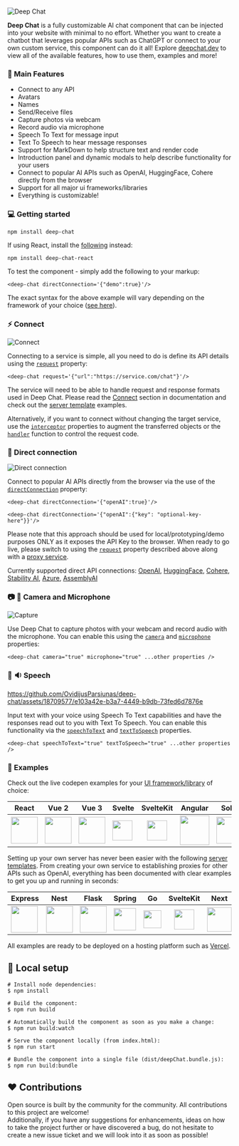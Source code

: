 <br />

![Deep Chat](https://raw.githubusercontent.com/OvidijusParsiunas/deep-chat/HEAD/assets/readme/banner-2.png)

<b>Deep Chat</b> is a fully customizable AI chat component that can be injected into your website with minimal to no effort. Whether you want to create a chatbot that leverages popular APIs such as ChatGPT or connect to your own custom service, this component can do it all! Explore [deepchat.dev](https://deepchat.dev/) to view all of the available features, how to use them, examples and more!

### :rocket: Main Features

- Connect to any API
- Avatars
- Names
- Send/Receive files
- Capture photos via webcam
- Record audio via microphone
- Speech To Text for message input
- Text To Speech to hear message responses
- Support for MarkDown to help structure text and render code
- Introduction panel and dynamic modals to help describe functionality for your users
- Connect to popular AI APIs such as OpenAI, HuggingFace, Cohere directly from the browser
- Support for all major ui frameworks/libraries
- Everything is customizable!

### :computer: Getting started

```
npm install deep-chat
```

If using React, install the [following](https://www.npmjs.com/package/deep-chat-react) instead:

```
npm install deep-chat-react
```

To test the component - simply add the following to your markup:

```
<deep-chat directConnection='{"demo":true}'/>
```

The exact syntax for the above example will vary depending on the framework of your choice ([see here](https://deepchat.dev/examples/frameworks)).

### :zap: Connect

![Connect](https://raw.githubusercontent.com/OvidijusParsiunas/deep-chat/HEAD/assets/readme/connect.png)

Connecting to a service is simple, all you need to do is define its API details using the [`request`](https://deepchat.dev/docs/connect#request) property:

```
<deep-chat request='{"url":"https://service.com/chat"}'/>
```

The service will need to be able to handle request and response formats used in Deep Chat. Please read the [Connect](https://deepchat.dev/docs/connect) section in documentation and check out the [server template](https://deepchat.dev/examples/servers) examples.

Alternatively, if you want to connect without changing the target service, use the [`interceptor`](https://deepchat.dev/docs/interceptors) properties to augment the transferred objects or the [`handler`](https://deepchat.dev/docs/connect#Handler) function to control the request code.

### :electric_plug: Direct connection

![Direct connection](https://raw.githubusercontent.com/OvidijusParsiunas/deep-chat/HEAD/assets/readme/direct-connect.png)

Connect to popular AI APIs directly from the browser via the use of the [`directConnection`](https://deepchat.dev/docs/directConnection/#directConnection) property:

```
<deep-chat directConnection='{"openAI":true}'/>

<deep-chat directConnection='{"openAI":{"key": "optional-key-here"}}'/>
```

Please note that this approach should be used for local/prototyping/demo purposes ONLY as it exposes the API Key to the browser. When ready to go live, please switch to using the [`request`](https://deepchat.dev/docs/connect#request) property described above along with a [proxy service](https://github.com/OvidijusParsiunas/deep-chat/tree/main/example-servers).

Currently supported direct API connections:
[OpenAI](https://openai.com/blog/openai-api), [HuggingFace](https://learn.microsoft.com/en-gb/azure/cognitive-services/), [Cohere](https://docs.cohere.com/docs), [Stability AI](https://stability.ai/), [Azure](https://learn.microsoft.com/en-gb/azure/cognitive-services/), [AssemblyAI](https://www.assemblyai.com/)

### :camera: :microphone: Camera and Microphone

![Capture](https://raw.githubusercontent.com/OvidijusParsiunas/deep-chat/HEAD/assets/readme/capture.png)

Use Deep Chat to capture photos with your webcam and record audio with the microphone. You can enable this using the [`camera`](https://deepchat.dev/docs/files#camera) and [`microphone`](https://deepchat.dev/docs/files#microphone) properties:

```
<deep-chat camera="true" microphone="true" ...other properties />
```

### :microphone: :sound: Speech

https://github.com/OvidijusParsiunas/deep-chat/assets/18709577/e103a42e-b3a7-4449-b9db-73fed6d7876e

Input text with your voice using Speech To Text capabilities and have the responses read out to you with Text To Speech. You can enable this functionality via the [`speechToText`](https://deepchat.dev/docs/speech#speechToText) and [`textToSpeech`](https://deepchat.dev/docs/speech#textToSpeech) properties.

```
<deep-chat speechToText="true" textToSpeech="true" ...other properties />
```

### :beginner: Examples

Check out the live codepen examples for your [UI framework/library](https://deepchat.dev/examples/frameworks) of choice:

| React                                                                                                                                                                                                                       | Vue 2                                                                                                                                                                                                                    | Vue 3                                                                                                                                                                                                                    | Svelte                                                                                                                                                                                                                       | SvelteKit                                                                                                                                                                                                                                         | Angular                                                                                                                                                                                                                                        | Solid                                                                                                                                                                                                                                             | Next                                                                                                                                                                                                                                                                                                                                                                              | VanillaJS                                                                                                                                                                                                                          |
| --------------------------------------------------------------------------------------------------------------------------------------------------------------------------------------------------------------------------- | ------------------------------------------------------------------------------------------------------------------------------------------------------------------------------------------------------------------------ | ------------------------------------------------------------------------------------------------------------------------------------------------------------------------------------------------------------------------ | ---------------------------------------------------------------------------------------------------------------------------------------------------------------------------------------------------------------------------- | ------------------------------------------------------------------------------------------------------------------------------------------------------------------------------------------------------------------------------------------------- | ---------------------------------------------------------------------------------------------------------------------------------------------------------------------------------------------------------------------------------------------- | ------------------------------------------------------------------------------------------------------------------------------------------------------------------------------------------------------------------------------------------------- | --------------------------------------------------------------------------------------------------------------------------------------------------------------------------------------------------------------------------------------------------------------------------------------------------------------------------------------------------------------------------------- | ---------------------------------------------------------------------------------------------------------------------------------------------------------------------------------------------------------------------------------- |
| <a href="https://codesandbox.io/s/deep-chat-react-ythnyl?file=/src/App.tsx" target="_blank"><img src="https://raw.githubusercontent.com/OvidijusParsiunas/deep-chat/HEAD/website/static/img/reactLogo.png" width="60"/></a> | <a href="https://codesandbox.io/s/deep-chat-vue2-cdqpt2?file=/src/App.vue" target="_blank"><img src="https://raw.githubusercontent.com/OvidijusParsiunas/deep-chat/HEAD/website/static/img/vueLogo.png" width="60"/></a> | <a href="https://codesandbox.io/s/deep-chat-vue3-7y99jq?file=/src/App.vue" target="_blank"><img src="https://raw.githubusercontent.com/OvidijusParsiunas/deep-chat/HEAD/website/static/img/vueLogo.png" width="60"/></a> | <a href="https://codesandbox.io/s/deep-chat-svelte-832jcc?file=/App.svelte" target="_blank"><img src="https://raw.githubusercontent.com/OvidijusParsiunas/deep-chat/HEAD/website/static/img/svelteLogo.png" width="45"/></a> | <div align="center"><a href="https://codesandbox.io/p/sandbox/deep-chat-sveltekit-fn8h6x" target="_blank" ><img src="https://raw.githubusercontent.com/OvidijusParsiunas/deep-chat/HEAD/website/static/img/svelteLogo.png" width="45"/></a></div> | <a href="https://codesandbox.io/s/deep-chat-angular-mk2v62?file=/src/app/app.component.html" target="_blank"><img src="https://raw.githubusercontent.com/OvidijusParsiunas/deep-chat/HEAD/website/static/img/angularLogo.png" width="66"/></a> | <a href="https://codesandbox.io/p/sandbox/deep-chat-solidjs-nnx9nc?file=%2Fsrc%2FApp.tsx%3A1%2C1" target="_blank"><img src="https://raw.githubusercontent.com/OvidijusParsiunas/deep-chat/HEAD/website/static/img/solidLogo.png" width="60"/></a> | <a href="https://codesandbox.io/p/sandbox/deep-chat-nextjs-pvyy5p?selection=%5B%7B%22endColumn%22%3A30%2C%22endLineNumber%22%3A28%2C%22startColumn%22%3A30%2C%22startLineNumber%22%3A28%7D%5D&file=%2Fpages%2Findex.tsx%3A13%2C30" target="_blank"><img src="https://raw.githubusercontent.com/OvidijusParsiunas/deep-chat/HEAD/website/static/img/nextLogo.png" width="60"/></a> | <a href="https://codesandbox.io/s/deep-chat-vanillajs-v2ywnv?file=/index.html" target="_blank"><img src="https://raw.githubusercontent.com/OvidijusParsiunas/deep-chat/HEAD/website/static/img/vanillaJSLogo.png" width="60"/></a> |

Setting up your own server has never been easier with the following [server templates](https://deepchat.dev/examples/servers). From creating your own service to establishing proxies for other APIs such as OpenAI, everything has been documented with clear examples to get you up and running in seconds:

| Express                                                                                                                                                                                                                                           | Nest                                                                                                                                                                                                                                          | Flask                                                                                                                                                                                                                                           | Spring                                                                                                                                                                                                                                                  | Go                                                                                                                                                                                                                                 | SvelteKit                                                                                                                                                                                                                                                                | Next                                                                                                                                                                                                                                     |
| ------------------------------------------------------------------------------------------------------------------------------------------------------------------------------------------------------------------------------------------------- | --------------------------------------------------------------------------------------------------------------------------------------------------------------------------------------------------------------------------------------------- | ----------------------------------------------------------------------------------------------------------------------------------------------------------------------------------------------------------------------------------------------- | ------------------------------------------------------------------------------------------------------------------------------------------------------------------------------------------------------------------------------------------------------- | ---------------------------------------------------------------------------------------------------------------------------------------------------------------------------------------------------------------------------------- | ------------------------------------------------------------------------------------------------------------------------------------------------------------------------------------------------------------------------------------------------------------------------ | ---------------------------------------------------------------------------------------------------------------------------------------------------------------------------------------------------------------------------------------- |
| <a href="https://github.com/OvidijusParsiunas/deep-chat/tree/main/example-servers/node/express" target="_blank"><img src="https://raw.githubusercontent.com/OvidijusParsiunas/deep-chat/HEAD/website/static/img/expressLogo.png" width="60"/></a> | <a href="https://github.com/OvidijusParsiunas/deep-chat/tree/main/example-servers/node/nestjs" target="_blank"><img src="https://raw.githubusercontent.com/OvidijusParsiunas/deep-chat/HEAD/website/static/img/nestLogo.png" width="60"/></a> | <a href="https://github.com/OvidijusParsiunas/deep-chat/tree/main/example-servers/python/flask" target="_blank"><img src="https://raw.githubusercontent.com/OvidijusParsiunas/deep-chat/HEAD/website/static/img/flaskLogo.png" width="60"/></a> | <a href="https://github.com/OvidijusParsiunas/deep-chat/tree/main/example-servers/java/springboot" target="_blank"><img src="https://raw.githubusercontent.com/OvidijusParsiunas/deep-chat/HEAD/website/static/img/springBootLogo.png" width="50"/></a> | <a href="https://github.com/OvidijusParsiunas/deep-chat/tree/main/example-servers/go" target="_blank"><img src="https://raw.githubusercontent.com/OvidijusParsiunas/deep-chat/HEAD/website/static/img/goLogo.png" width="40"/></a> | <div align="center"><a href="https://github.com/OvidijusParsiunas/deep-chat/tree/main/example-servers/sveltekit" target="_blank" ><img src="https://raw.githubusercontent.com/OvidijusParsiunas/deep-chat/HEAD/website/static/img/svelteLogo.png" width="45"/></a></div> | <a href="https://github.com/OvidijusParsiunas/deep-chat/tree/main/example-servers/nextjs" target="_blank"><img src="https://raw.githubusercontent.com/OvidijusParsiunas/deep-chat/HEAD/website/static/img/nextLogo.png" width="55"/></a> |

All examples are ready to be deployed on a hosting platform such as [Vercel](https://vercel.com/).

## :construction_worker: Local setup

```
# Install node dependencies:
$ npm install

# Build the component:
$ npm run build

# Automatically build the component as soon as you make a change:
$ npm run build:watch

# Serve the component locally (from index.html):
$ npm run start

# Bundle the component into a single file (dist/deepChat.bundle.js):
$ npm run build:bundle
```

## :heart: Contributions

Open source is built by the community for the community. All contributions to this project are welcome!<br>
Additionally, if you have any suggestions for enhancements, ideas on how to take the project further or have discovered a bug, do not hesitate to create a new issue ticket and we will look into it as soon as possible!

